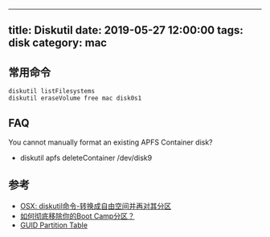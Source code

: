 
---
title: Diskutil
date: 2019-05-27 12:00:00
tags: disk
category: mac
---

## 常用命令

```
diskutil listFilesystems
diskutil eraseVolume free mac disk0s1
```

## FAQ

You cannot manually format an existing APFS Container disk?
- diskutil apfs deleteContainer /dev/disk9

## 参考

- [OSX: diskutil命令-转换成自由空间并再对其分区](https://www.cnblogs.com/zhchoutai/p/6844591.html)
- [如何彻底移除你的Boot Camp分区？](https://sspai.com/post/43699)
- [GUID Partition Table](https://en.wikipedia.org/wiki/GUID_Partition_Table#Partition_type_GUIDs)
